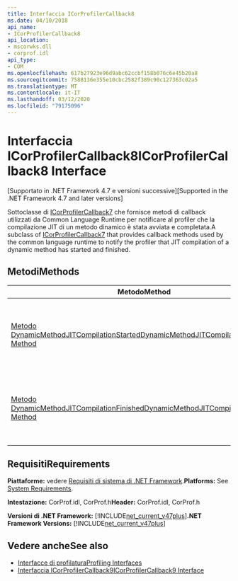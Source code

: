 ```yaml
---
title: Interfaccia ICorProfilerCallback8
ms.date: 04/10/2018
api_name:
- ICorProfilerCallback8
api_location:
- mscorwks.dll
- corprof.idl
api_type:
- COM
ms.openlocfilehash: 617b27923e96d9abc62ccbf158b076c6e45b20a8
ms.sourcegitcommit: 7588136e355e10cbc2582f389c90c127363c02a5
ms.translationtype: MT
ms.contentlocale: it-IT
ms.lasthandoff: 03/12/2020
ms.locfileid: "79175096"
---
```

# <a name="icorprofilercallback8-interface"></a><span data-ttu-id="63029-102">Interfaccia ICorProfilerCallback8</span><span class="sxs-lookup"><span data-stu-id="63029-102">ICorProfilerCallback8 Interface</span></span>
<span data-ttu-id="63029-103">[Supportato in .NET Framework 4.7 e versioni successive]</span><span class="sxs-lookup"><span data-stu-id="63029-103">[Supported in the .NET Framework 4.7 and later versions]</span></span>  

 <span data-ttu-id="63029-104">Sottoclasse di [ICorProfilerCallback7](icorprofilercallback7-interface.md) che fornisce metodi di callback utilizzati da Common Language Runtime per notificare al profiler che la compilazione JIT di un metodo dinamico è stata avviata e completata.</span><span class="sxs-lookup"><span data-stu-id="63029-104">A subclass of [ICorProfilerCallback7](icorprofilercallback7-interface.md) that provides callback methods used by the common language runtime to notify the profiler that JIT compilation of a dynamic method has started and finished.</span></span>
  
## <a name="methods"></a><span data-ttu-id="63029-105">Metodi</span><span class="sxs-lookup"><span data-stu-id="63029-105">Methods</span></span>  
  
|<span data-ttu-id="63029-106">Metodo</span><span class="sxs-lookup"><span data-stu-id="63029-106">Method</span></span>|<span data-ttu-id="63029-107">Descrizione</span><span class="sxs-lookup"><span data-stu-id="63029-107">Description</span></span>|  
|------------|-----------------|  
|[<span data-ttu-id="63029-108">Metodo DynamicMethodJITCompilationStarted</span><span class="sxs-lookup"><span data-stu-id="63029-108">DynamicMethodJITCompilationStarted Method</span></span>](icorprofilercallback8-dynamicmethodjitcompilationstarted-method.md)|<span data-ttu-id="63029-109">Notifica al profiler che la compilazione JIT di un metodo dinamico è stata avviata.</span><span class="sxs-lookup"><span data-stu-id="63029-109">Notifies the profiler that JIT compilation of a dynamic method has started.</span></span>|  
|[<span data-ttu-id="63029-110">Metodo DynamicMethodJITCompilationFinished</span><span class="sxs-lookup"><span data-stu-id="63029-110">DynamicMethodJITCompilationFinished Method</span></span>](icorprofilercallback8-dynamicmethodjitcompilationfinished-method.md)|<span data-ttu-id="63029-111">Notifica al profiler che la compilazione JIT di un metodo dinamico è terminata.</span><span class="sxs-lookup"><span data-stu-id="63029-111">Notifies the profiler that JIT compilation of a dynamic method has finished.</span></span>|  
  
## <a name="requirements"></a><span data-ttu-id="63029-112">Requisiti</span><span class="sxs-lookup"><span data-stu-id="63029-112">Requirements</span></span>  
 <span data-ttu-id="63029-113">**Piattaforme:** vedere [Requisiti di sistema di .NET Framework](../../get-started/system-requirements.md).</span><span class="sxs-lookup"><span data-stu-id="63029-113">**Platforms:** See [System Requirements](../../get-started/system-requirements.md).</span></span>  
  
 <span data-ttu-id="63029-114">**Intestazione:** CorProf.idl, CorProf.h</span><span class="sxs-lookup"><span data-stu-id="63029-114">**Header:** CorProf.idl, CorProf.h</span></span>  
  
<span data-ttu-id="63029-115">**Versioni di .NET Framework:** [!INCLUDE[net_current_v47plus](../../../../includes/net-current-v47plus.md)]</span><span class="sxs-lookup"><span data-stu-id="63029-115">**.NET Framework Versions:** [!INCLUDE[net_current_v47plus](../../../../includes/net-current-v47plus.md)]</span></span>  

## <a name="see-also"></a><span data-ttu-id="63029-116">Vedere anche</span><span class="sxs-lookup"><span data-stu-id="63029-116">See also</span></span>

- [<span data-ttu-id="63029-117">Interfacce di profilatura</span><span class="sxs-lookup"><span data-stu-id="63029-117">Profiling Interfaces</span></span>](profiling-interfaces.md)
- [<span data-ttu-id="63029-118">Interfaccia ICorProfilerCallback9</span><span class="sxs-lookup"><span data-stu-id="63029-118">ICorProfilerCallback9 Interface</span></span>](icorprofilercallback9-interface.md)
